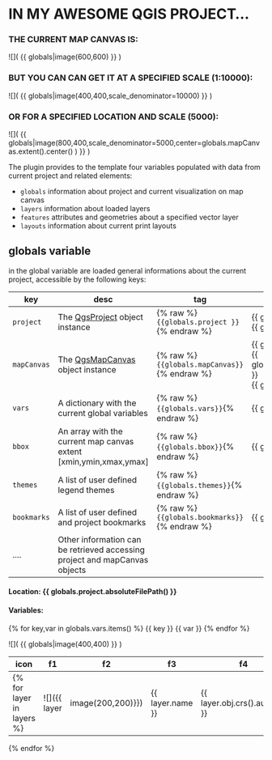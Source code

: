 # IN MY AWESOME QGIS PROJECT… 

### THE CURRENT MAP CANVAS IS:
![]( {{ globals|image(600,600) }} )

### BUT YOU CAN CAN GET IT AT A SPECIFIED SCALE (1:10000):
![]( {{ globals|image(400,400,scale_denominator=10000) }} )

### OR FOR A SPECIFIED LOCATION AND SCALE (5000):
![]( {{ globals|image(800,400,scale_denominator=5000,center=globals.mapCanvas.extent().center() ) }} )

The plugin provides to the template four variables populated with data from current project and related elements:
- `globals` 	information about project and current visualization on map canvas
- `layers`   	information about loaded layers
- `features`  attributes and geometries about a specified vector layer
- `layouts`   information about current print layouts



## globals variable

in the global variable are loaded general informations about the current project, accessible by the following keys:

| key         | desc                                                         | tag                                          | result                                                       |
| ----------- | ------------------------------------------------------------ | -------------------------------------------- | ------------------------------------------------------------ |
| `project`   | The [QgsProject](https://qgis.org/pyqgis/3.0/core/Project/QgsProject.html) object instance | {% raw %}`{{globals.project }}`{% endraw %}  | {{ globals.project }}<br/>{{ globals.project.baseName() }}             |
| `mapCanvas` | The [QgsMapCanvas](https://qgis.org/pyqgis/3.2/gui/Map/QgsMapCanvas.html) object instance | {% raw %}`{{globals.mapCanvas}}`{% endraw %} | {{ globals.mapCanvas }}<br />{{ globals.mapCanvas.layerCount() }}<br />{{ globals.mapCanvas.scale() }} |
| `vars`      | A dictionary with the current global variables               | {% raw %}`{{globals.vars}}`{% endraw %}      | {{ globals.vars }}                                           |
| `bbox`       | An array with the current map canvas extent [xmin,ymin,xmax,ymax] | {% raw %}`{{globals.bbox}}`{% endraw %}       | {{ globals.box}}                                             |
| `themes`    | A list of user defined legend themes                         | {% raw %}`{{globals.themes}}`{% endraw %}    |                                                              |
| `bookmarks` | A list of user defined and project bookmarks                 | {% raw %}`{{globals.bookmarks}}`{% endraw %} | {{ globals.bookmarks }}                                      |
| ....        | Other information can be retrieved accessing project and mapCanvas objects |                                              |                                                              |



#### Location: {{ globals.project.absoluteFilePath() }}
#### Variables:
{% for key,var in globals.vars.items() %} {{ key }} {{ var }}
{% endfor %}

![]( {{ globals|image(400,400) }} )


| icon                           | f1   | f2   | f3   | f4   |
| ------------------------------ | ---- | ---- | ---- | ---- |
{% for layer in layers %} | ![]({{ layer|image(200,200)}}) | {{ layer.name }} | {{ layer.obj.crs().authid() }} |{{ layer.source }}|{{ layer.layerType }}     |
{% endfor %}
